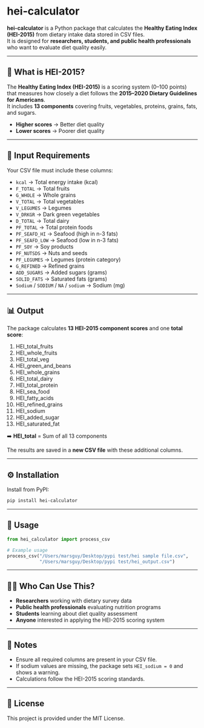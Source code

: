 # hei-calculator

**hei-calculator** is a Python package that calculates the **Healthy Eating Index (HEI-2015)** from dietary intake data stored in CSV files.  
It is designed for **researchers, students, and public health professionals** who want to evaluate diet quality easily.

---

## 📖 What is HEI-2015?

The **Healthy Eating Index (HEI-2015)** is a scoring system (0–100 points) that measures how closely a diet follows the **2015–2020 Dietary Guidelines for Americans**.  
It includes **13 components** covering fruits, vegetables, proteins, grains, fats, and sugars.  

- **Higher scores** → Better diet quality  
- **Lower scores** → Poorer diet quality  

---

## 📝 Input Requirements

Your CSV file must include these columns:  

- `kcal` → Total energy intake (kcal)  
- `F_TOTAL` → Total fruits  
- `G_WHOLE` → Whole grains  
- `V_TOTAL` → Total vegetables  
- `V_LEGUMES` → Legumes  
- `V_DRKGR` → Dark green vegetables  
- `D_TOTAL` → Total dairy  
- `PF_TOTAL` → Total protein foods  
- `PF_SEAFD_HI` → Seafood (high in n-3 fats)  
- `PF_SEAFD_LOW` → Seafood (low in n-3 fats)  
- `PF_SOY` → Soy products  
- `PF_NUTSDS` → Nuts and seeds  
- `PF_LEGUMES` → Legumes (protein category)  
- `G_REFINED` → Refined grains  
- `ADD_SUGARS` → Added sugars (grams)  
- `SOLID_FATS` → Saturated fats (grams)  
- `Sodium` / `SODIUM` / `NA` / `sodium` → Sodium (mg)  

---

## 📊 Output

The package calculates **13 HEI-2015 component scores** and one **total score**:

1. HEI_total_fruits  
2. HEI_whole_fruits  
3. HEI_total_veg  
4. HEI_green_and_beans  
5. HEI_whole_grains  
6. HEI_total_dairy  
7. HEI_total_protein  
8. HEI_sea_food  
9. HEI_fatty_acids  
10. HEI_refined_grains  
11. HEI_sodium  
12. HEI_added_sugar  
13. HEI_saturated_fat  

➡️ **HEI_total** = Sum of all 13 components  

The results are saved in a **new CSV file** with these additional columns.

---

## ⚙️ Installation

Install from PyPI:

```bash
pip install hei-calculator
```

---

## 🚀 Usage

```python
from hei_calculator import process_csv

# Example usage
process_csv("/Users/marsguy/Desktop/pypi test/hei sample file.csv",
            "/Users/marsguy/Desktop/pypi test/hei_output.csv")
```

---

## 👩‍🔬 Who Can Use This?

- **Researchers** working with dietary survey data  
- **Public health professionals** evaluating nutrition programs  
- **Students** learning about diet quality assessment  
- **Anyone** interested in applying the HEI-2015 scoring system  

---

## 📢 Notes

- Ensure all required columns are present in your CSV file.  
- If sodium values are missing, the package sets `HEI_sodium = 0` and shows a warning.  
- Calculations follow the HEI-2015 scoring standards.  

---

## 📜 License

This project is provided under the MIT License.  
